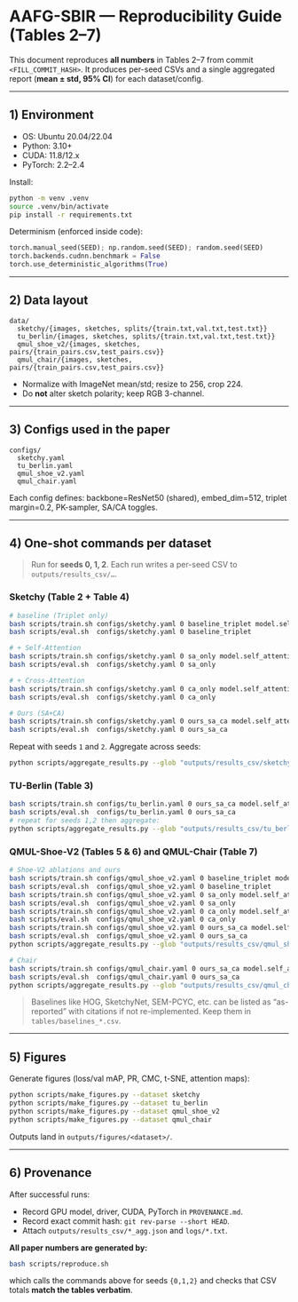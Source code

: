 # AAFG-SBIR — Reproducibility Guide (Tables 2–7)

This document reproduces **all numbers** in Tables 2–7 from commit `<FILL_COMMIT_HASH>`.
It produces per-seed CSVs and a single aggregated report (**mean ± std, 95% CI**) for each dataset/config.

---

## 1) Environment

- OS: Ubuntu 20.04/22.04
- Python: 3.10+
- CUDA: 11.8/12.x
- PyTorch: 2.2–2.4

Install:
```bash
python -m venv .venv
source .venv/bin/activate
pip install -r requirements.txt
```

Determinism (enforced inside code):
```python
torch.manual_seed(SEED); np.random.seed(SEED); random.seed(SEED)
torch.backends.cudnn.benchmark = False
torch.use_deterministic_algorithms(True)
```

---

## 2) Data layout

```
data/
  sketchy/{images, sketches, splits/{train.txt,val.txt,test.txt}}
  tu_berlin/{images, sketches, splits/{train.txt,val.txt,test.txt}}
  qmul_shoe_v2/{images, sketches, pairs/{train_pairs.csv,test_pairs.csv}}
  qmul_chair/{images, sketches, pairs/{train_pairs.csv,test_pairs.csv}}
```

- Normalize with ImageNet mean/std; resize to 256, crop 224.
- Do **not** alter sketch polarity; keep RGB 3-channel.

---

## 3) Configs used in the paper

```
configs/
  sketchy.yaml
  tu_berlin.yaml
  qmul_shoe_v2.yaml
  qmul_chair.yaml
```

Each config defines: backbone=ResNet50 (shared), embed_dim=512, triplet margin=0.2, PK-sampler, SA/CA toggles.

---

## 4) One-shot commands per dataset

> Run for **seeds 0, 1, 2**. Each run writes a per-seed CSV to `outputs/results_csv/…`.

### Sketchy (Table 2 + Table 4)
```bash
# baseline (Triplet only)
bash scripts/train.sh configs/sketchy.yaml 0 baseline_triplet model.self_attention=false model.cross_attention=false
bash scripts/eval.sh  configs/sketchy.yaml 0 baseline_triplet

# + Self-Attention
bash scripts/train.sh configs/sketchy.yaml 0 sa_only model.self_attention=true model.cross_attention=false
bash scripts/eval.sh  configs/sketchy.yaml 0 sa_only

# + Cross-Attention
bash scripts/train.sh configs/sketchy.yaml 0 ca_only model.self_attention=false model.cross_attention=true
bash scripts/eval.sh  configs/sketchy.yaml 0 ca_only

# Ours (SA+CA)
bash scripts/train.sh configs/sketchy.yaml 0 ours_sa_ca model.self_attention=true model.cross_attention=true
bash scripts/eval.sh  configs/sketchy.yaml 0 ours_sa_ca
```

Repeat with seeds `1` and `2`.
Aggregate across seeds:
```bash
python scripts/aggregate_results.py --glob "outputs/results_csv/sketchy_*_seed*.csv"   --out outputs/results_csv/sketchy_agg.json
```

### TU-Berlin (Table 3)
```bash
bash scripts/train.sh configs/tu_berlin.yaml 0 ours_sa_ca model.self_attention=true model.cross_attention=true
bash scripts/eval.sh  configs/tu_berlin.yaml 0 ours_sa_ca
# repeat for seeds 1,2 then aggregate:
python scripts/aggregate_results.py --glob "outputs/results_csv/tu_berlin_*_seed*.csv"   --out outputs/results_csv/tu_berlin_agg.json
```

### QMUL-Shoe-V2 (Tables 5 & 6) and QMUL-Chair (Table 7)
```bash
# Shoe-V2 ablations and ours
bash scripts/train.sh configs/qmul_shoe_v2.yaml 0 baseline_triplet model.self_attention=false model.cross_attention=false
bash scripts/eval.sh  configs/qmul_shoe_v2.yaml 0 baseline_triplet
bash scripts/train.sh configs/qmul_shoe_v2.yaml 0 sa_only model.self_attention=true model.cross_attention=false
bash scripts/eval.sh  configs/qmul_shoe_v2.yaml 0 sa_only
bash scripts/train.sh configs/qmul_shoe_v2.yaml 0 ca_only model.self_attention=false model.cross_attention=true
bash scripts/eval.sh  configs/qmul_shoe_v2.yaml 0 ca_only
bash scripts/train.sh configs/qmul_shoe_v2.yaml 0 ours_sa_ca model.self_attention=true model.cross_attention=true
bash scripts/eval.sh  configs/qmul_shoe_v2.yaml 0 ours_sa_ca
python scripts/aggregate_results.py --glob "outputs/results_csv/qmul_shoe_v2_*_seed*.csv"   --out outputs/results_csv/qmul_shoe_v2_agg.json

# Chair
bash scripts/train.sh configs/qmul_chair.yaml 0 ours_sa_ca model.self_attention=true model.cross_attention=true
bash scripts/eval.sh  configs/qmul_chair.yaml 0 ours_sa_ca
python scripts/aggregate_results.py --glob "outputs/results_csv/qmul_chair_*_seed*.csv"   --out outputs/results_csv/qmul_chair_agg.json
```

> Baselines like HOG, SketchyNet, SEM-PCYC, etc. can be listed as “as-reported” with citations if not re-implemented. Keep them in `tables/baselines_*.csv`.

---

## 5) Figures

Generate figures (loss/val mAP, PR, CMC, t-SNE, attention maps):
```bash
python scripts/make_figures.py --dataset sketchy
python scripts/make_figures.py --dataset tu_berlin
python scripts/make_figures.py --dataset qmul_shoe_v2
python scripts/make_figures.py --dataset qmul_chair
```
Outputs land in `outputs/figures/<dataset>/`.

---

## 6) Provenance

After successful runs:
- Record GPU model, driver, CUDA, PyTorch in `PROVENANCE.md`.
- Record exact commit hash: `git rev-parse --short HEAD`.
- Attach `outputs/results_csv/*_agg.json` and `logs/*.txt`.

**All paper numbers are generated by:**
```bash
bash scripts/reproduce.sh
```
which calls the commands above for seeds `{0,1,2}` and checks that CSV totals **match the tables verbatim**.
